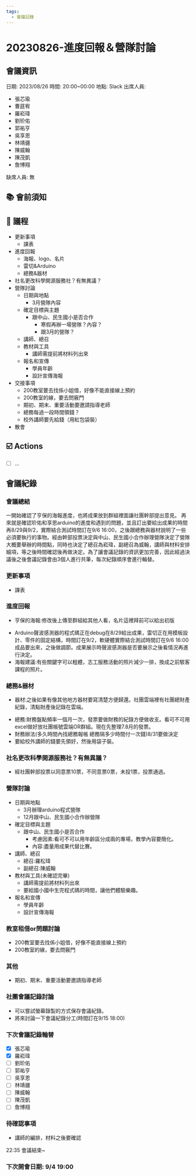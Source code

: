 ```yaml
---
tags:
  - 會議記錄
---
```

# 20230826-進度回報＆營隊討論

## 會議資訊

日期: 2023/08/26
時間: 20:00~00:00
地點: Slack
出席人員:

- 張芯瑜
- 曹莛宥
- 羅崧瑋
- 劉玠佑
- 郭祐亨
- 吳享恩
- 林靖疆
- 陳威翰
- 陳茂凱
- 詹博翔

缺席人員:
無

## 📚 會前須知

## 📣 議程

- 更新事項
  - 課表
- 進度回報
  - 海報、logo、名片
  - 雷切&Arduino
  - 總務&器材
- 社名更改科學開源服務社？有無異議？
- 營隊討論
  - 日期與地點
    - 3月營隊內容
  - 確定目標與主題
    - 跟中山、民生國小是否合作
      - 寒假再辦一場營隊？內容？
      - 跟3月的營隊？
  - 講師、總召
  - 教材與工具
    - 講師需提前將材料列出來
  - 報名和宣傳
    - 學員年齡
    - 設計宣傳海報
- 交接事項
  - 200教室要去找係小姐借，好像不能直接線上預約
  - 200教室的線，要去問竅門
  - 期初、期末、重要活動要邀請指導老師
  - 總務每過一段時間領錢？
  - 校外講師要先給錢（用紅包袋裝）
- 散會

## ☑️ Actions

- [ ] ...

## 會議紀錄

### 會議總結

一開始確認了亨保的海報進度，也將成果放到群組裡面讓社團幹部提出意見。
再來就是確認玠佑和享恩arduino的進度和遇到的問題，並且訂出要給出成果的時間再8/29與9/2，實際結合測試時間訂在9/6 16:00，之後跟總務與器材說明了一些必須要執行的事物。經由幹部投票決定與中山、民生國小合作辦理營隊決定了營隊大概要舉辦的時間點，同時也決定了總召為崧瑋，副總召為威翰，講師與材料安排細項，等之後時間確認後再做決定。為了讓會議記錄的資訊更加完善，因此經過決議後之後會議記錄會由3個人進行共筆，每次紀錄順序會進行輪替。

### 更新事項

- 課表
  
### 進度回報

* 亨保的海報:修改後上傳至群組給其他人看，名片這裡拜前可以給出初版
- Arduino聲波感測器的程式碼正在debug在8/29給出成果，雷切正在用模板設計、零件的固定結構，時間訂在9/2，軟硬體實際結合測試時間訂在9/6 16:00成品要出來，之後做調節。成果展示時聲波感測器是否要展示之後看情況再進行決定。
- 海報建議:有些關鍵字可以粗體，志工服務活動的照片減少一排，換成之前駭客課程的照片。

<!-- > Arduino先能動再改
> [name=brian]
> 可以把海報服務的區塊減少
> 換成駭客的
> [name=白白] -->

### 總務&器材

* 器材:之後如果有像其他地方器材要寫清楚方便歸還。社團雲端裡有社團總財產紀錄，清點財產後記錄在雲端。
- 總務:財務盤點頻率一個月一次，發票要做財務的紀錄方便做收支。看可不可用excel做好放社團帳號雲端OR群組。現在先整理7.8月的發票。
- 財務辦法(多久時間內找總務報帳 總務隔多少時間付一次錢)8/31要做決定
- 要給校外講師的錢要先領好，然後用袋子裝。

### 社名更改科學開源服務社？有無異議？

* 經社團幹部投票以同意票10票，不同意票0票，未投1票，投票通過。

### 營隊討論

- 日期與地點
  - 3月辦理arduino程式營隊
  - 12月跟中山、民生國小合作辦營隊
- 確定目標與主題
  - 跟中山、民生國小是否合作
    - 考慮因素:看可不可以用年齡區分成兩的專場，教學內容要簡化。
    - 內容:盡量用成果代替比賽。
- 講師、總召
  - 總召:羅松瑋
  - 副總召:陳威翰
- 教材與工具(未確認完畢)
  - 講師需提前將材料列出來
  - 要給國小國中生完程式碼的時間，讓他們體驗樂趣。
- 報名和宣傳
  - 學員年齡
  - 設計宣傳海報

### 教室租借or問題討論

- 200教室要去找係小姐借，好像不能直接線上預約
- 200教室的線，要去問竅門

### 其他

- 期初、期末、重要活動要邀請指導老師

### 社團會議記錄討論

- 可以嘗試螢幕錄製的方式保存會議紀錄。
- 將來討論一下會議紀錄分工(時間訂在9/15 18:00)

### 下次會議記錄輪替

- [x] 張芯瑜
- [x] 羅崧瑋
- [ ] 劉玠佑
- [ ] 郭祐亨
- [ ] 吳享恩
- [ ] 林靖疆
- [ ] 陳威翰
- [ ] 陳茂凱
- [ ] 詹博翔

### 待確認事項

- 講師的編排，材料之後要確認

22:35 會議結束~

### 下次開會日期: 9/4 19:00
